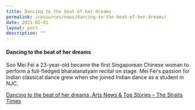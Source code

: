 ```yaml
---
title: Dancing to the beat of her dreams
permalink: /resources/news/dancing-to-the-beat-of-her-dreams/
date: 2021-02-01
layout: post
description: ""
---
```

#### Dancing to the beat of her dreams

Soo Mei Fei a 23-year-old became the first Singaporean Chinese woman to perform a full-fledged bharatanatyam recital on stage. Mei Fei's passion for Indian classical dance grew when she joined Indian dance as a student in NJC.

[Dancing to the beat of her dreams, Arts News & Top Stories – The Straits Times](https://nationaljc.moe.edu.sg/wp-content/uploads/2021/02/Dancing-to-the-beat-of-her-dreams-Arts-News-Top-Stories-The-Straits-Times.pdf)